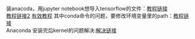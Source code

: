 装anacoda，用jupyter notebook想导入tensorflow的文件：[教程链接](https://blog.csdn.net/qq_29762941/article/details/87017620)   
                                      [教程链接2](https://blog.csdn.net/hutianyou123/article/details/78845584) 
                                      [有效教程](https://blog.csdn.net/xue_wenyuan/article/details/51545845)
其中conda命令的问题，要修改环境变量里的path：[教程链接](https://jingyan.baidu.com/article/47a29f24610740c0142399ea.html)   
Anaconda 安装完后kernel的问题解决:[解决链接](https://stackoverflow.com/questions/57744503/how-to-fix-anaconda-jupyter-notebook-kernel-error)

